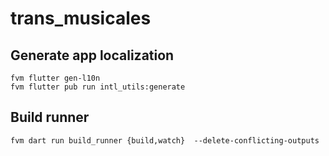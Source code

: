 # trans_musicales

## Generate app localization
```shell
fvm flutter gen-l10n
fvm flutter pub run intl_utils:generate
```
## Build runner
```shell
fvm dart run build_runner {build,watch}  --delete-conflicting-outputs
```